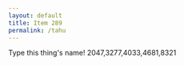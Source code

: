 ```yaml
---
layout: default
title: Item 289
permalink: /tahu
---
```

Type this thing's name!
2047,3277,4033,4681,8321
